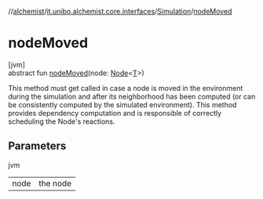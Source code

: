 //[alchemist](../../../index.md)/[it.unibo.alchemist.core.interfaces](../index.md)/[Simulation](index.md)/[nodeMoved](node-moved.md)

# nodeMoved

[jvm]\
abstract fun [nodeMoved](node-moved.md)(node: [Node](../../it.unibo.alchemist.model.interfaces/-node/index.md)<[T](../../it.unibo.alchemist.boundary.interfaces/-output-monitor/index.md)>)

This method must get called in case a node is moved in the environment during the simulation and after its neighborhood has been computed (or can be consistently computed by the simulated environment). This method provides dependency computation and is responsible of correctly scheduling the Node's reactions.

## Parameters

jvm

| | |
|---|---|
| node | the node |
